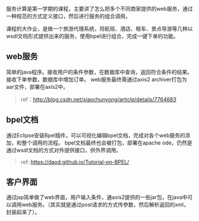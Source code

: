 服务计算是第一学期的课程，主要讲了怎么把多个不同商家提供的web服务，通过一种规范的方式定义接口，然后进行服务的组合调用。

课程的大作业，是做一个旅游代理系统，将航班、酒店、租车、景点导游等几种以wsdl文档形式提供出来的服务，使用bpel进行组合，完成一键下单的功能。

## web服务
简单的java程序。接收用户的条件参数，在数据库中查询，返回符合条件的结果。接收下单参数，数据库中增加订单。
web服务最终需通过axis2 archiver打包为aar文件，部署在axis2中。

> ref：http://blog.csdn.net/xiaochunyong/article/details/7764683

## bpel文档
通过Eclipse安装Bpel插件，可以可视化编辑bpel文档，完成对各个web服务的添加，和整个调用的流程。
bpel文档最终也会被打包，部署在apache ode，仍然是通过wsdl文档的方式对外提供接口，供外界调用。

> ref: https://daod.github.io/Tutorial-on-BPEL/

## 客户界面
通过jsp简单做了web界面，用户输入条件，通axis2提供的一些jar包，在java中可以调用web服务。（其实就是通过post请求的方式传参数，然后解析返回的xml，封装起来了）。